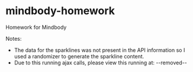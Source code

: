 # mindbody-homework
Homework for Mindbody

Notes:
* The data for the sparklines was not present in the API information so I used a randomizer to generate the sparkline content.
* Due to this running ajax calls, please view this running at: --removed--
